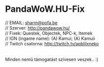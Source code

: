 PandaWoW.HU-Fix
===============
//       EMAIL: sharm@pofa.be<br>
// Szerver: http://pandawow.hu/<br>
// Fixek: Questek, Objectek, NPC-k, Itemek<br>
// IGN (ingame name): (A) Kamui; (A) Kamuii<br>
// Twitch csatorna: http://twitch.tv/apblilxneko<br>
<br><br>
Minden nemű támogatást szívesen veszek.. :)
